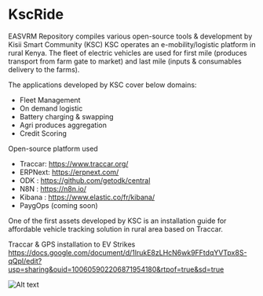 # KscRide

EASVRM Repository compiles various open-source tools & development by Kisii Smart Community (KSC) 
KSC operates an e-mobility/logistic platform in rural Kenya. The fleet of electric vehicles are used for first mile (produces transport from farm gate to market) and last mile (inputs & consumables delivery to the farms).

The applications developed by KSC cover below domains: 
- Fleet Management
- On demand logistic
- Battery charging & swapping
- Agri produces aggregation
- Credit Scoring


Open-source platform used

- Traccar: https://www.traccar.org/
- ERPNext: https://erpnext.com/
- ODK : https://github.com/getodk/central
- N8N : https://n8n.io/
- Kibana : https://www.elastic.co/fr/kibana/
- PaygOps (coming soon)


One of the first assets developed by KSC is an installation guide for affordable vehicle tracking solution in rural area based on Traccar.

Traccar & GPS installation to EV Strikes
https://docs.google.com/document/d/1lrukE8zLHcN6wk9FFtdqYVTpx8S-qQpl/edit?usp=sharing&ouid=100605902206871954180&rtpof=true&sd=true

![Alt text](https://lucid.app/publicSegments/view/b4c8b95c-0f4b-45ac-a5a4-3a423dc7a5e5/image.png)
